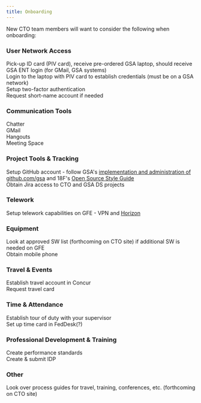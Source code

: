 ```yaml
---
title: Onboarding
---
```



New CTO team members will want to consider the following when onboarding:

### User Network Access

Pick-up ID card (PIV card), receive pre-ordered GSA laptop, should receive GSA ENT login (for GMail, GSA systems)  
Login to the laptop with PIV card to establish credentials (must be on a GSA network)   
Setup two-factor authentication   
Request short-name account if needed

### Communication Tools
Chatter  
GMail  
Hangouts  
Meeting Space  

### Project Tools & Tracking
Setup GitHub account - follow GSA's [implementation and administration of github.com/gsa](https://github.com/GSA/GitHub-Administration) and 18F's [Open Source Style Guide](https://pages.18f.gov/open-source-guide/)  
Obtain Jira access to CTO and GSA DS projects

### Telework
Setup telework capabilities on GFE - VPN and [Horizon](https://horizon.gsa.gov/)

### Equipment
Look at approved SW list (forthcoming on CTO site) if additional SW is needed on GFE  
Obtain mobile phone

### Travel & Events
Establish travel account in Concur  
Request travel card

### Time & Attendance
Establish tour of duty with your supervisor  
Set up time card in FedDesk(?)

### Professional Development & Training
Create performance standards  
Create & submit IDP

### Other
Look over process guides for travel, training, conferences, etc. (forthcoming on CTO site)
